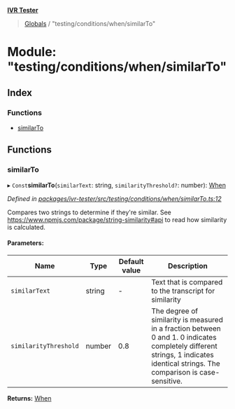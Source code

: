 **[IVR Tester](../README.md)**

> [Globals](../README.md) / "testing/conditions/when/similarTo"

# Module: "testing/conditions/when/similarTo"

## Index

### Functions

* [similarTo](_testing_conditions_when_similarto_.md#similarto)

## Functions

### similarTo

▸ `Const`**similarTo**(`similarText`: string, `similarityThreshold?`: number): [When](_testing_conditions_when_when_.md#when)

*Defined in [packages/ivr-tester/src/testing/conditions/when/similarTo.ts:12](https://github.com/SketchingDev/ivr-tester/blob/44e6705/packages/ivr-tester/src/testing/conditions/when/similarTo.ts#L12)*

Compares two strings to determine if they're similar.
See https://www.npmjs.com/package/string-similarity#api to read how similarity is calculated.

#### Parameters:

Name | Type | Default value | Description |
------ | ------ | ------ | ------ |
`similarText` | string | - | Text that is compared to the transcript for similarity |
`similarityThreshold` | number | 0.8 | The degree of similarity is measured in a fraction between 0 and 1. 0 indicates completely different strings, 1 indicates identical strings. The comparison is case-sensitive.  |

**Returns:** [When](_testing_conditions_when_when_.md#when)
